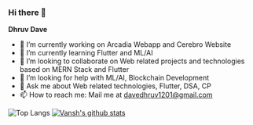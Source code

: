 ### Hi there 👋

**Dhruv Dave**

- 🔭 I’m currently working on Arcadia Webapp and Cerebro Website
- 🌱 I’m currently learning Flutter and ML/AI
- 👯 I’m looking to collaborate on Web related projects and technologies based on MERN Stack and Flutter
- 🤔 I’m looking for help with ML/AI, Blockchain Development
- 💬 Ask me about Web related technologies, Flutter, DSA, CP
- 📫 How to reach me: Mail me at davedhruv1201@gmail.com


![Top Langs](https://github-readme-stats.vercel.app/api/top-langs/?username=DhruvDave12&theme=nightowl&layout=compact&hide=html)
[![Vansh's github stats](https://github-readme-stats.vercel.app/api?username=DhruvDave12&theme=nightowl)](https://github.com/DhruvDave12/github-readme-stats)
